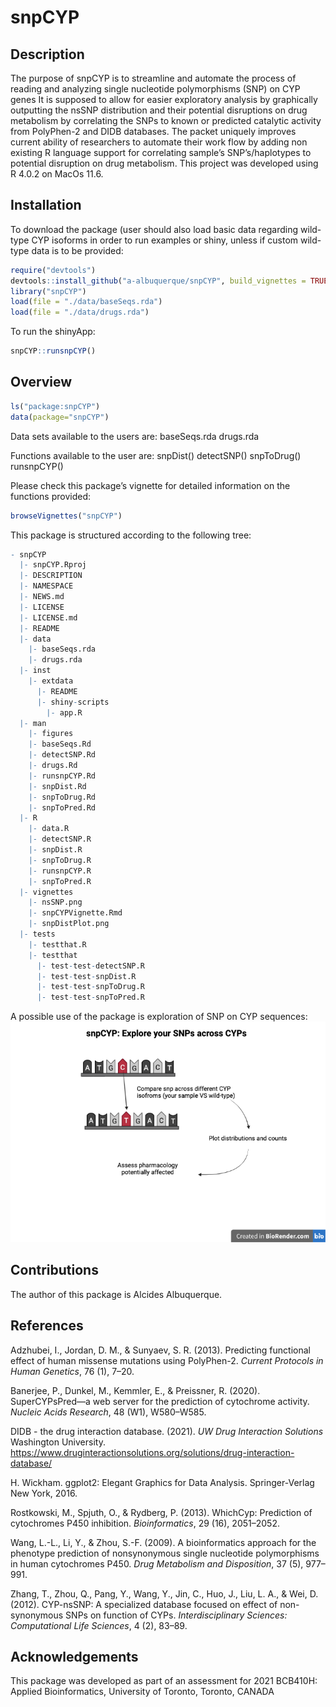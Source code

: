
# snpCYP

## Description

The purpose of snpCYP is to streamline and automate the process of
reading and analyzing single nucleotide polymorphisms (SNP) on CYP genes
It is supposed to allow for easier exploratory analysis by graphically
outputting the nsSNP distribution and their potential disruptions on
drug metabolism by correlating the SNPs to known or predicted catalytic
activity from PolyPhen-2 and DIDB databases. The packet uniquely
improves current ability of researchers to automate their work flow by
adding non existing R language support for correlating sample’s
SNP’s/haplotypes to potential disruption on drug metabolism. This
project was developed using R 4.0.2 on MacOs 11.6.

## Installation

To download the package (user should also load basic data regarding
wild-type CYP isoforms in order to run examples or shiny, unless if
custom wild-type data is to be provided:

``` r
require("devtools")
devtools::install_github("a-albuquerque/snpCYP", build_vignettes = TRUE)
library("snpCYP")
load(file = "./data/baseSeqs.rda")
load(file = "./data/drugs.rda")
```

To run the shinyApp:

``` r
snpCYP::runsnpCYP()
```

## Overview

``` r
ls("package:snpCYP")
data(package="snpCYP")
```

Data sets available to the users are: baseSeqs.rda drugs.rda

Functions available to the user are: snpDist() detectSNP() snpToDrug()
runsnpCYP()

Please check this package’s vignette for detailed information on the
functions provided:

``` r
browseVignettes("snpCYP")
```

This package is structured according to the following tree:

``` r
- snpCYP
  |- snpCYP.Rproj
  |- DESCRIPTION
  |- NAMESPACE
  |- NEWS.md
  |- LICENSE
  |- LICENSE.md
  |- README
  |- data
    |- baseSeqs.rda
    |- drugs.rda
  |- inst
    |- extdata
      |- README
      |- shiny-scripts
        |- app.R
  |- man
    |- figures
    |- baseSeqs.Rd
    |- detectSNP.Rd
    |- drugs.Rd
    |- runsnpCYP.Rd
    |- snpDist.Rd
    |- snpToDrug.Rd
    |- snpToPred.Rd
  |- R
    |- data.R
    |- detectSNP.R
    |- snpDist.R
    |- snpToDrug.R
    |- runsnpCYP.R
    |- snpToPred.R
  |- vignettes
    |- nsSNP.png
    |- snpCYPVignette.Rmd
    |- snpDistPlot.png
  |- tests
    |- testthat.R
    |- testthat
      |- test-test-detectSNP.R
      |- test-test-snpDist.R
      |- test-test-snpToDrug.R
      |- test-test-snpToPred.R
```

A possible use of the package is exploration of SNP on CYP sequences:
![](./inst/extdata/README/Overview.png)

## Contributions

The author of this package is Alcides Albuquerque.

## References

Adzhubei, I., Jordan, D. M., & Sunyaev, S. R. (2013). Predicting
functional effect of human missense mutations using PolyPhen-2. *Current
Protocols in Human Genetics*, 76 (1), 7–20.

Banerjee, P., Dunkel, M., Kemmler, E., & Preissner, R. (2020).
SuperCYPsPred—a web server for the prediction of cytochrome activity.
*Nucleic Acids Research*, 48 (W1), W580–W585.

DIDB - the drug interaction database. (2021). *UW Drug Interaction
Solutions* Washington University.
<https://www.druginteractionsolutions.org/solutions/drug-interaction-database/>

H. Wickham. ggplot2: Elegant Graphics for Data Analysis. Springer-Verlag
New York, 2016.

Rostkowski, M., Spjuth, O., & Rydberg, P. (2013). WhichCyp: Prediction
of cytochromes P450 inhibition. *Bioinformatics*, 29 (16), 2051–2052.

Wang, L.-L., Li, Y., & Zhou, S.-F. (2009). A bioinformatics approach for
the phenotype prediction of nonsynonymous single nucleotide
polymorphisms in human cytochromes P450. *Drug Metabolism and
Disposition*, 37 (5), 977–991.

Zhang, T., Zhou, Q., Pang, Y., Wang, Y., Jin, C., Huo, J., Liu, L. A., &
Wei, D. (2012). CYP-nsSNP: A specialized database focused on effect of
non-synonymous SNPs on function of CYPs. *Interdisciplinary Sciences:
Computational Life Sciences*, 4 (2), 83–89.

## Acknowledgements

This package was developed as part of an assessment for 2021 BCB410H:
Applied Bioinformatics, University of Toronto, Toronto, CANADA
